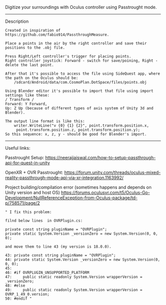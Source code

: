 Digitize your surroundings with Oculus controller using Passtrought mode.

------------------------------------------------------------------------------------


Description

	Created in inspiration of https://github.com/fabio914/PassthroughMeasure.

	Place a points in the air by the right controller and save their positions to the .obj file. 
	
	Press Right/Left controller's trigger for placing points.
	Right controller joystick: Forward - switch for save/poining, Right - delete the last point.
	
	After that it's possible to access the file using SideQuest app, where the path on the Oculus should be: 
		/sdcard/Android/data/com.CosmoPlan.DotSpace/files/points.obj
	
	Using Blender editor it's possible to import that file using import settings like these: 
	/ Transform / 
	Forward: Y Forward, 
	Up: Z Up (because of different types of axis system of Unity 3d and Blender). 
	
	The output line format is like this: 
		writer.WriteLine("v {0} {1} {2}", point.transform.position.x,
		 point.transform.position.z, point.transform.position.y); 
	So this sequence: x, z, y - should be good for Blender's import.


------------------------------------------------------------------------------------

Useful links:

Passtrought Setup:
	https://neerajjaiswal.com/how-to-setup-passthrough-api-for-quest-in-unity


OpenXR + OVR Passtrought:
	https://forum.unity.com/threads/oculus-mixed-reality-passthrough-mode-api-via-xr-integration.1163992/

Project building/compilation error (sometimes happens and depends on Unity version and host OS)
https://forums.oculusvr.com/t5/Oculus-Go-Development/NullReferenceException-from-Oculus-package/td-p/758571/page/2

	" I fix this problem:
	
	filnd below lines  in OVRPlugin.cs:
	
	private const string pluginName = "OVRPlugin";
	private static System.Version _versionZero = new System.Version(0, 0, 0);
	
	and move them to line 43 (my version is 18.0.0).
	
	43: private const string pluginName = "OVRPlugin";
	44: private static System.Version _versionZero = new System.Version(0, 0, 0);
	45: 
	46: #if OVRPLUGIN_UNSUPPORTED_PLATFORM
	47:     public static readonly System.Version wrapperVersion = _versionZero;
	48: #else
	49:     public static readonly System.Version wrapperVersion = OVRP_1_49_0.version;
	50: #endif "
	
